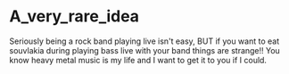 # A_very_rare_idea
Seriously being a rock band playing live isn't easy, BUT if you want to eat souvlakia during playing bass live with your band things are strange!! You know heavy metal music is my life and I want to get it to you if I could.
